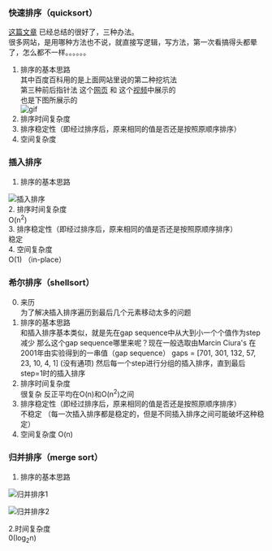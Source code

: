 ### 快速排序（quicksort） 
[这篇文章](https://blog.csdn.net/weixin_44627813/article/details/113358683) 已经总结的很好了，三种办法。  
很多网站，是用哪种方法也不说，就直接写逻辑，写方法，第一次看搞得头都晕了，怎么都不一样。。。。。。
1. 排序的基本思路  
其中百度百科用的是上面网站里说的第二种挖坑法  
第三种前后指针法  这个[网页](https://www.geeksforgeeks.org/quick-sort/)  和 这个[视频](https://youtu.be/PgBzjlCcFvc)中展示的  
也是下图所展示的  
![gif](https://www.tutorialspoint.com/data_structures_algorithms/images/quick_sort_partition_animation.gif)
3. 排序时间复杂度  
4. 排序稳定性（即经过排序后，原来相同的值是否还是按照原顺序排序）  
5. 空间复杂度


### 插入排序
1. 排序的基本思路   

![插入排序](https://upload.wikimedia.org/wikipedia/commons/0/0f/Insertion-sort-example-300px.gif)  
2. 排序时间复杂度  
O(n<sup>2</sup>)  
3. 排序稳定性（即经过排序后，原来相同的值是否还是按照原顺序排序）   
稳定  
4. 空间复杂度  
O(1)  （in-place）  

### 希尔排序（shellsort）  
0. 来历  
为了解决插入排序遍历到最后几个元素移动太多的问题  
1. 排序的基本思路  
和插入排序基本类似，就是先在gap sequence中从大到小一个个值作为step减少
那么这个gap sequence哪里来呢？现在一般选取由Marcin Ciura's 在2001年由实验得到的一串值（gap sequence） gaps = [701, 301, 132, 57, 23, 10, 4, 1]   (没有通项)
然后每一个step进行分组的插入排序，直到最后step=1时的插入排序
3. 排序时间复杂度  
很复杂 反正平均在O(n)和O(n<sup>2</sup>)之间
4. 排序稳定性（即经过排序后，原来相同的值是否还是按照原顺序排序）  
不稳定  （每一次插入排序都是稳定的，但是不同插入排序之间可能破坏这种稳定）
7. 空间复杂度
O(n)  

### 归并排序（merge sort）  
1. 排序的基本思路   

![归并排序1](https://user-images.githubusercontent.com/15178085/154062041-30f12633-0a19-4a08-9def-7d3f37ce7560.png)

![归并排序2](https://user-images.githubusercontent.com/15178085/154062120-466ea8a1-fbd2-46f2-bb3b-7102cab4cad8.png)

2.时间复杂度  
0(log<sub>2</sub>n)


